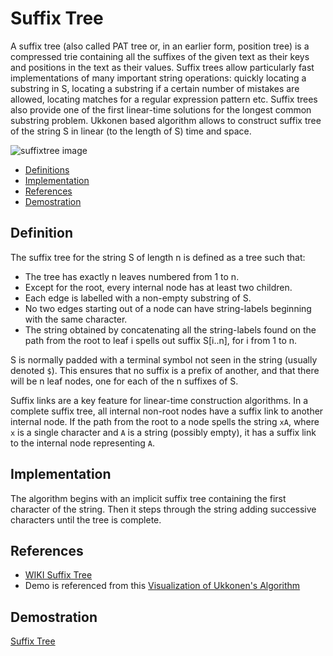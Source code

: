 # Suffix Tree

A suffix tree (also called PAT tree or, in an earlier form, position tree) is a compressed trie containing all the suffixes of the given text as their keys and positions in the text as their values. Suffix trees allow particularly fast implementations of many important string operations: quickly locating a substring in S, locating a substring if a certain number of mistakes are allowed, locating matches for a regular expression pattern etc. Suffix trees also provide one of the first linear-time solutions for the longest common substring problem. Ukkonen based algorithm allows to construct suffix tree of the string S in linear (to the length of S) time and space.

![suffixtree image](https://codetube-vn.web.app/images/suffixtree.png "Suffix Tree")

<!-- HeadMark -->

- [Definitions](#Definitions)
- [Implementation](#Implementation)
- [References](#References)
- [Demostration](#Demostration)

## Definition

The suffix tree for the string S of length n is defined as a tree such that:

- The tree has exactly n leaves numbered from 1 to n.
- Except for the root, every internal node has at least two children.
- Each edge is labelled with a non-empty substring of S.
- No two edges starting out of a node can have string-labels beginning with the same character.
- The string obtained by concatenating all the string-labels found on the path from the root to leaf i spells out suffix S[i..n], for i from 1 to n.

S is normally padded with a terminal symbol not seen in the string (usually denoted `$`). This ensures that no suffix is a prefix of another, and that there will be n leaf nodes, one for each of the n suffixes of S.

Suffix links are a key feature for linear-time construction algorithms. In a complete suffix tree, all internal non-root nodes have a suffix link to another internal node. If the path from the root to a node spells the string `xA`, where `x` is a single character and `A` is a string (possibly empty), it has a suffix link to the internal node representing `A`.

## Implementation

The algorithm begins with an implicit suffix tree containing the first character of the string. Then it steps through the string adding successive characters until the tree is complete.

## References

- [WIKI Suffix Tree](https://en.wikipedia.org/wiki/Suffix_tree)
- Demo is referenced from this [Visualization of Ukkonen's Algorithm](http://brenden.github.io/ukkonen-animation/)

## Demostration

<!-- EndMark -->

[Suffix Tree](https://codetube-vn.web.app/suffixtree)
